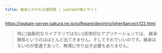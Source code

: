 ```yaml
---
title: 継承にかかわる諸問題 | iwatamの個人サイト
---
```


https://iwatam-server.sakura.ne.jp/software/devintro/inheritance/x122.html

> 特に(抽象的なライブラリではない)具体的なアプリケーションでは、 継承関係というのはほとんど出てきません。そしてそれでいいのです。継承は ないのが普通であって、無理に作り出す必要もありません。

